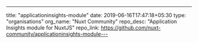 ---
title: "applicationinsights-module"
date: 2019-06-16T17:47:18+05:30
type: "organisations"
org_name: "Nuxt Community"
repo_desc: "Application Insights module for NuxtJS"
repo_link: https://github.com/nuxt-community/applicationinsights-module---